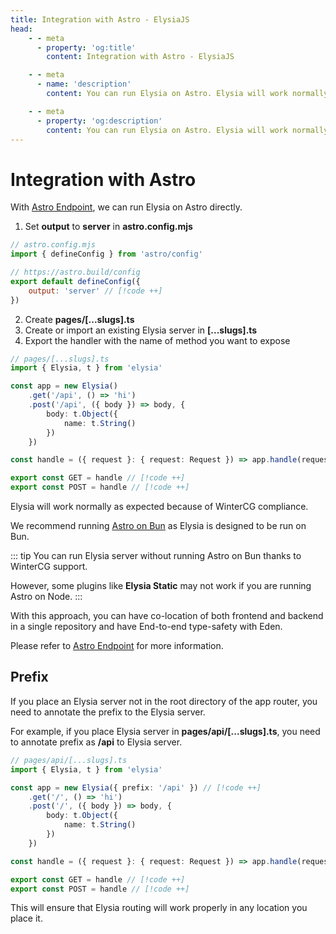 ```yaml
---
title: Integration with Astro - ElysiaJS
head:
    - - meta
      - property: 'og:title'
        content: Integration with Astro - ElysiaJS

    - - meta
      - name: 'description'
        content: You can run Elysia on Astro. Elysia will work normally as expected because of WinterCG compliance.

    - - meta
      - property: 'og:description'
        content: You can run Elysia on Astro. Elysia will work normally as expected because of WinterCG compliance.
---
```


# Integration with Astro

With [Astro Endpoint](https://docs.astro.build/en/core-concepts/endpoints/), we can run Elysia on Astro directly.

1. Set **output** to **server** in **astro.config.mjs**

```javascript
// astro.config.mjs
import { defineConfig } from 'astro/config'

// https://astro.build/config
export default defineConfig({
    output: 'server' // [!code ++]
})
```

2. Create **pages/[...slugs].ts**
3. Create or import an existing Elysia server in **[...slugs].ts**
4. Export the handler with the name of method you want to expose

```typescript
// pages/[...slugs].ts
import { Elysia, t } from 'elysia'

const app = new Elysia()
    .get('/api', () => 'hi')
    .post('/api', ({ body }) => body, {
        body: t.Object({
            name: t.String()
        })
    })

const handle = ({ request }: { request: Request }) => app.handle(request) // [!code ++]

export const GET = handle // [!code ++]
export const POST = handle // [!code ++]
```

Elysia will work normally as expected because of WinterCG compliance.

We recommend running [Astro on Bun](https://docs.astro.build/en/recipes/bun) as Elysia is designed to be run on Bun.

::: tip
You can run Elysia server without running Astro on Bun thanks to WinterCG support.

However, some plugins like **Elysia Static** may not work if you are running Astro on Node.
:::

With this approach, you can have co-location of both frontend and backend in a single repository and have End-to-end type-safety with Eden.

Please refer to [Astro Endpoint](https://docs.astro.build/en/core-concepts/endpoints/) for more information.

## Prefix

If you place an Elysia server not in the root directory of the app router, you need to annotate the prefix to the Elysia server.

For example, if you place Elysia server in **pages/api/[...slugs].ts**, you need to annotate prefix as **/api** to Elysia server.

```typescript
// pages/api/[...slugs].ts
import { Elysia, t } from 'elysia'

const app = new Elysia({ prefix: '/api' }) // [!code ++]
    .get('/', () => 'hi')
    .post('/', ({ body }) => body, {
        body: t.Object({
            name: t.String()
        })
    })

const handle = ({ request }: { request: Request }) => app.handle(request) // [!code ++]

export const GET = handle // [!code ++]
export const POST = handle // [!code ++]
```

This will ensure that Elysia routing will work properly in any location you place it.

